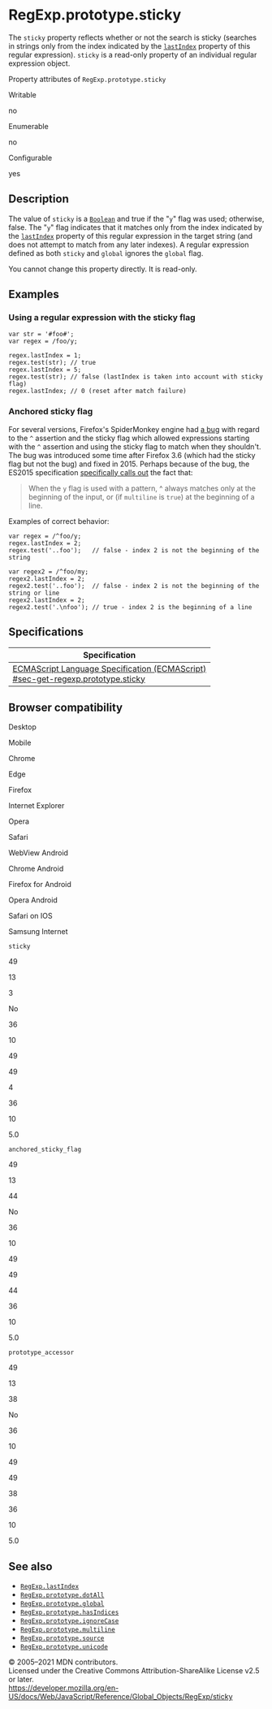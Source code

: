 # RegExp.prototype.sticky

The `sticky` property reflects whether or not the search is sticky (searches in strings only from the index indicated by the [`lastIndex`](lastindex) property of this regular expression). `sticky` is a read-only property of an individual regular expression object.

Property attributes of `RegExp.prototype.sticky`

Writable

no

Enumerable

no

Configurable

yes

## Description

The value of `sticky` is a [`Boolean`](../boolean) and true if the "`y`" flag was used; otherwise, false. The "`y`" flag indicates that it matches only from the index indicated by the [`lastIndex`](lastindex) property of this regular expression in the target string (and does not attempt to match from any later indexes). A regular expression defined as both `sticky` and `global` ignores the `global` flag.

You cannot change this property directly. It is read-only.

## Examples

### Using a regular expression with the sticky flag

    var str = '#foo#';
    var regex = /foo/y;

    regex.lastIndex = 1;
    regex.test(str); // true
    regex.lastIndex = 5;
    regex.test(str); // false (lastIndex is taken into account with sticky flag)
    regex.lastIndex; // 0 (reset after match failure)

### Anchored sticky flag

For several versions, Firefox's SpiderMonkey engine had [a bug](https://bugzilla.mozilla.org/show_bug.cgi?id=773687) with regard to the `^` assertion and the sticky flag which allowed expressions starting with the `^` assertion and using the sticky flag to match when they shouldn't. The bug was introduced some time after Firefox 3.6 (which had the sticky flag but not the bug) and fixed in 2015. Perhaps because of the bug, the ES2015 specification [specifically calls out](https://www.ecma-international.org/ecma-262/7.0/index.html#sec-assertion) the fact that:

> When the `y` flag is used with a pattern, ^ always matches only at the beginning of the input, or (if `multiline` is `true`) at the beginning of a line.

Examples of correct behavior:

    var regex = /^foo/y;
    regex.lastIndex = 2;
    regex.test('..foo');   // false - index 2 is not the beginning of the string

    var regex2 = /^foo/my;
    regex2.lastIndex = 2;
    regex2.test('..foo');  // false - index 2 is not the beginning of the string or line
    regex2.lastIndex = 2;
    regex2.test('.\nfoo'); // true - index 2 is the beginning of a line

## Specifications

<table><thead><tr class="header"><th>Specification</th></tr></thead><tbody><tr class="odd"><td><a href="https://tc39.es/ecma262/#sec-get-regexp.prototype.sticky">ECMAScript Language Specification (ECMAScript)<br />
<span class="small">#sec-get-regexp.prototype.sticky</span></a></td></tr></tbody></table>

## Browser compatibility

Desktop

Mobile

Chrome

Edge

Firefox

Internet Explorer

Opera

Safari

WebView Android

Chrome Android

Firefox for Android

Opera Android

Safari on IOS

Samsung Internet

`sticky`

49

13

3

No

36

10

49

49

4

36

10

5.0

`anchored_sticky_flag`

49

13

44

No

36

10

49

49

44

36

10

5.0

`prototype_accessor`

49

13

38

No

36

10

49

49

38

36

10

5.0

## See also

-   [`RegExp.lastIndex`](lastindex)
-   [`RegExp.prototype.dotAll`](dotall)
-   [`RegExp.prototype.global`](global)
-   [`RegExp.prototype.hasIndices`](hasindices)
-   [`RegExp.prototype.ignoreCase`](ignorecase)
-   [`RegExp.prototype.multiline`](multiline)
-   [`RegExp.prototype.source`](source)
-   [`RegExp.prototype.unicode`](unicode)

© 2005–2021 MDN contributors.  
Licensed under the Creative Commons Attribution-ShareAlike License v2.5 or later.  
<a href="https://developer.mozilla.org/en-US/docs/Web/JavaScript/Reference/Global_Objects/RegExp/sticky" class="_attribution-link">https://developer.mozilla.org/en-US/docs/Web/JavaScript/Reference/Global_Objects/RegExp/sticky</a>
